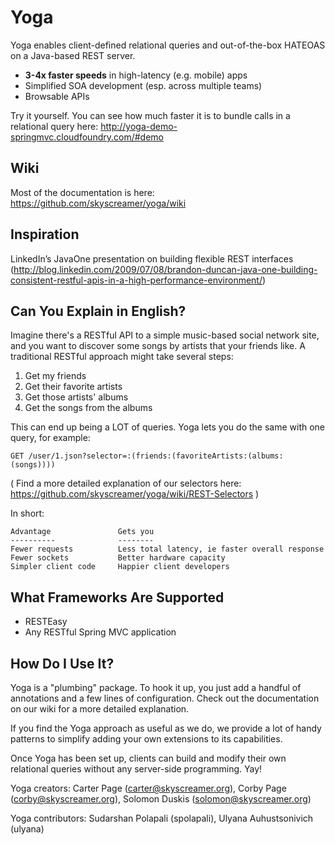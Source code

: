 # Yoga #

Yoga enables client-defined relational queries and out-of-the-box HATEOAS on a Java-based REST server.

* **3-4x faster speeds** in high-latency (e.g. mobile) apps
* Simplified SOA development (esp. across multiple teams)
* Browsable APIs

Try it yourself.  You can see how much faster it is to bundle calls in a relational query here: http://yoga-demo-springmvc.cloudfoundry.com/#demo

## Wiki ##
Most of the documentation is here: https://github.com/skyscreamer/yoga/wiki

## Inspiration ##
LinkedIn’s JavaOne presentation on building flexible REST interfaces (http://blog.linkedin.com/2009/07/08/brandon-duncan-java-one-building-consistent-restful-apis-in-a-high-performance-environment/)

## Can You Explain in English? ##
Imagine there's a RESTful API to a simple music-based social network site, and you want to discover some songs by artists that your friends like.  A traditional RESTful approach might take several steps:

1. Get my friends
2. Get their favorite artists
3. Get those artists' albums
4. Get the songs from the albums

This can end up being a LOT of queries.  Yoga lets you do the same with one query, for example:

    GET /user/1.json?selector=:(friends:(favoriteArtists:(albums:(songs))))

( Find a more detailed explanation of our selectors here: https://github.com/skyscreamer/yoga/wiki/REST-Selectors )

In short:

    Advantage               Gets you
    ----------              --------
    Fewer requests          Less total latency, ie faster overall response
    Fewer sockets           Better hardware capacity
    Simpler client code     Happier client developers

## What Frameworks Are Supported ##
 + RESTEasy
 + Any RESTful Spring MVC application

## How Do I Use It? ##
Yoga is a "plumbing" package.  To hook it up, you just add a handful of annotations and a few lines of configuration.  Check out the documentation on our wiki for a more detailed explanation.

If you find the Yoga approach as useful as we do, we provide a lot of handy patterns to simplify adding your own extensions to its capabilities.

Once Yoga has been set up, clients can build and modify their own relational queries without any server-side programming.  Yay!

Yoga creators: Carter Page (carter@skyscreamer.org), Corby Page (corby@skyscreamer.org), Solomon Duskis (solomon@skyscreamer.org)

Yoga contributors: Sudarshan Polapali (spolapali), Ulyana Auhustsonivich (ulyana)
